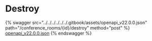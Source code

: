 # Destroy

{% swagger src="../../../../../../.gitbook/assets/openapi_v22.0.0.json" path="/conference_rooms/{id}/destroy" method="post" %}
[openapi_v22.0.0.json](../../../../../../.gitbook/assets/openapi_v22.0.0.json)
{% endswagger %}
